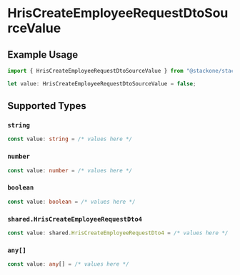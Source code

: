 # HrisCreateEmployeeRequestDtoSourceValue

## Example Usage

```typescript
import { HrisCreateEmployeeRequestDtoSourceValue } from "@stackone/stackone-client-ts/sdk/models/shared";

let value: HrisCreateEmployeeRequestDtoSourceValue = false;
```

## Supported Types

### `string`

```typescript
const value: string = /* values here */
```

### `number`

```typescript
const value: number = /* values here */
```

### `boolean`

```typescript
const value: boolean = /* values here */
```

### `shared.HrisCreateEmployeeRequestDto4`

```typescript
const value: shared.HrisCreateEmployeeRequestDto4 = /* values here */
```

### `any[]`

```typescript
const value: any[] = /* values here */
```

